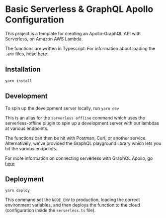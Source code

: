 # Basic Serverless & GraphQL Apollo Configuration

This project is a template for creating an Apollo-GraphQL API with Serverless, on Amazon AWS Lambda.

The functions are written in Typescript. For information about loading the `.env` files, head [here](https://www.serverless.com/plugins/serverless-dotenv-plugin).

## Installation

`yarn install`

## Development

To spin up the development server locally, run `yarn dev`

This is an alias for the `serverless offline` command which uses the serverless-offline plugin to spin up a development server with our lambdas at various endpoints.

The functions can then be hit with Postman, Curl, or another service. Alternatively, we've provided the GraphQL playground library which lets you hit the various endpoints.

For more information on connecting serverless with GraphQL Apollo, go [here](https://www.apollographql.com/docs/apollo-server/deployment/lambda/)

## Deployment

`yarn deploy`

This command set the `NODE_ENV` to production, loading the correct environment variables, and then deploys the function to the cloud (configuration inside the `serverless.ts` file).
